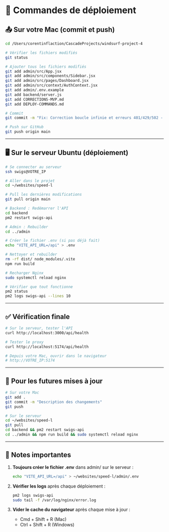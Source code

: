 # 🚀 Commandes de déploiement

## 📤 Sur votre Mac (commit et push)

```bash
cd /Users/corentinflaction/CascadeProjects/windsurf-project-4

# Vérifier les fichiers modifiés
git status

# Ajouter tous les fichiers modifiés
git add admin/src/App.jsx
git add admin/src/components/Sidebar.jsx
git add admin/src/pages/Dashboard.jsx
git add admin/src/context/AuthContext.jsx
git add admin/.env.example
git add backend/server.js
git add CORRECTIONS-MVP.md
git add DEPLOY-COMMANDS.md

# Commit
git commit -m "Fix: Correction boucle infinie et erreurs 401/429/502 - MVP fonctionnel"

# Push sur GitHub
git push origin main
```

---

## 🖥️ Sur le serveur Ubuntu (déploiement)

```bash
# Se connecter au serveur
ssh swigs@VOTRE_IP

# Aller dans le projet
cd ~/websites/speed-l

# Pull les dernières modifications
git pull origin main

# Backend : Redémarrer l'API
cd backend
pm2 restart swigs-api

# Admin : Rebuilder
cd ../admin

# Créer le fichier .env (si pas déjà fait)
echo "VITE_API_URL=/api" > .env

# Nettoyer et rebuilder
rm -rf dist/ node_modules/.vite
npm run build

# Recharger Nginx
sudo systemctl reload nginx

# Vérifier que tout fonctionne
pm2 status
pm2 logs swigs-api --lines 10
```

---

## ✅ Vérification finale

```bash
# Sur le serveur, tester l'API
curl http://localhost:3000/api/health

# Tester le proxy
curl http://localhost:5174/api/health

# Depuis votre Mac, ouvrir dans le navigateur
# http://VOTRE_IP:5174
```

---

## 🔄 Pour les futures mises à jour

```bash
# Sur votre Mac
git add .
git commit -m "Description des changements"
git push

# Sur le serveur
cd ~/websites/speed-l
git pull
cd backend && pm2 restart swigs-api
cd ../admin && npm run build && sudo systemctl reload nginx
```

---

## 📝 Notes importantes

1. **Toujours créer le fichier .env** dans admin/ sur le serveur :
   ```bash
   echo "VITE_API_URL=/api" > ~/websites/speed-l/admin/.env
   ```

2. **Vérifier les logs** après chaque déploiement :
   ```bash
   pm2 logs swigs-api
   sudo tail -f /var/log/nginx/error.log
   ```

3. **Vider le cache du navigateur** après chaque mise à jour :
   - Cmd + Shift + R (Mac)
   - Ctrl + Shift + R (Windows)
